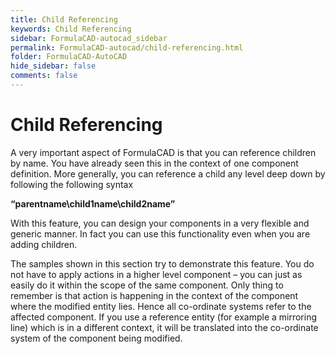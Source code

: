 ```yaml
---
title: Child Referencing
keywords: Child Referencing
sidebar: FormulaCAD-autocad_sidebar
permalink: FormulaCAD-autocad/child-referencing.html
folder: FormulaCAD-AutoCAD
hide_sidebar: false
comments: false
---
```

# Child Referencing



A very important aspect of FormulaCAD is that you can reference children by name. You have already seen this in the context of one component definition. More generally, you can reference a child any level deep down by following the following syntax

**“parentname\\child1name\\child2name”**

With this feature, you can design your components in a very flexible and generic manner. In fact you can use this functionality even when you are adding children.

The samples shown in this section try to demonstrate this feature. You do not have to apply actions in a higher level component – you can just as easily do it within the scope of the same component. Only thing to remember is that action is happening in the context of the component where the modified entity lies. Hence all co-ordinate systems refer to the affected component. If you use a reference entity (for example a mirroring line) which is in a different context, it will be translated into the co-ordinate system of the component being modified.
